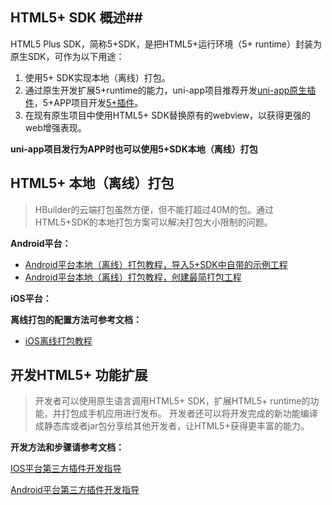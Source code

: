 ## HTML5+ SDK 概述##

HTML5 Plus SDK，简称5+SDK，是把HTML5+运行环境（5+ runtime）封装为原生SDK，可作为以下用途：

1. 使用5+ SDK实现本地（离线）打包。
2. 通过原生开发扩展5+runtime的能力，uni-app项目推荐开发[uni-app原生插件](https://ask.dcloud.net.cn/article/35428)，5+APP项目开发[5+插件](/5PlusDocs/README.md?id=开发html5-功能扩展)。
3. 在现有原生项目中使用HTML5+ SDK替换原有的webview，以获得更强的web增强表现。

**uni-app项目发行为APP时也可以使用5+SDK本地（离线）打包**

## HTML5+ 本地（离线）打包

> HBuilder的云端打包虽然方便，但不能打超过40M的包。通过HTML5+SDK的本地打包方案可以解决打包大小限制的问题。

**Android平台：**

- [Android平台本地（离线）打包教程，导入5+SDK中自带的示例工程](/5PlusDocs/usesdk/useHBuilderHello.md)
- [Android平台本地（离线）打包教程，创建最简打包工程](/5PlusDocs/usesdk/android.md)


<!--
- [Android平台本地（离线）打包，配置开通广告](https://ask.dcloud.net.cn/article/13141)
- [Android平台本地（离线）打包，常见问题](https://ask.dcloud.net.cn/article/39)
- [Android平台uni-app本地（离线）打包注意事项](https://ask.dcloud.net.cn/article/35139)
-->

**iOS平台：**

**离线打包的配置方法可参考文档：**

- [iOS离线打包教程](/5PlusDocs/usesdk/ios.md)
<!--- [安卓离线打包](http://ask.dcloud.net.cn/article/38)-->
<!--- - [uni-app离线打包注意事项及配置](http://ask.dcloud.net.cn/article/35139)-->

## 开发HTML5+ 功能扩展

> 开发者可以使用原生语言调用HTML5+ SDK，扩展HTML5+ runtime的功能，并打包成手机应用进行发布。
开发者还可以将开发完成的新功能编译成静态库或者jar包分享给其他开发者，让HTML5+获得更丰富的能力。

**开发方法和步骤请参考文档：**

[IOS平台第三方插件开发指导](/5PlusDocs/extends/iOS.md)

[Android平台第三方插件开发指导](/5PlusDocs/extends/android.md)


<!--
## HTML5+SDK 集成
> 开发者可以在现有的项目中集成 HTML5+SDK，使自己开发中的项目能够使用HTLM5+扩展功能。
HTML5+集成方式有两种，Widget应用方式集成和Webview方式集成。
如果想在原生应用中启动一个完整的HTML5+ App，应该使用widget方式；
如果只是某个页面的webview想换成HTML5+ runtime的webview，应该使用webview方式。


#### Widget插件集成方式####
> 如果开发者需要在现有开发中应用的基础上使用HTML5+SDK显示一个手机端的HTML5+ APP，可以使用Widget应用的方式集成HTML5+SDK。
使用Widget集成方式，开发者可快速的实现在手机端管理一个或多个支持HTML5+能力的移动WebAPP。

##### 集成方式可参考文档

- [Android平台以Widget方式集成HTML5+SDK方法](http://ask.dcloud.net.cn/article/81)
- [iOS平台以Widget方式集成HTML5+SDK方法](http://ask.dcloud.net.cn/article/84)

#### Webview集成方式####
> 开发者在项目开发的过程中，如需在某些流程下需要显示一个支持HTML5+扩展能力的WebView。开发者可以选择使用Webview的方式集成HTML5+SDK。
使用Webview方式集成HTML5+SDK，可以指定显示本地的HTML页面，也可以指定一个网络地址。开发者可在打开的Webview中调用全部HTML5+ 的JS API。

##### 集成方式可参考文档

- [Android平台以WebView方式集成HTML5+SDK方法](http://ask.dcloud.net.cn/article/80)
- [iOS平台以WebView方式集成HTML5+SDK方法](http://ask.dcloud.net.cn/article/83)
-->
